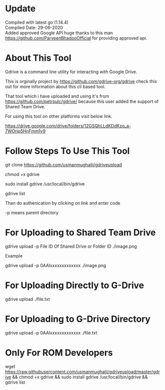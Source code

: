 # Update

Compiled with latest go (1.14.4)<br>Compiled Date: 29-06-2020<br>Added approved Google API huge thanks to this man https://github.com/ParveenBhadooOfficial for providing approved api.


# About This Tool

Gdrive is a command line utility for interacting with Google Drive.

This is orginally project by https://github.com/gdrive-org/gdrive check this out for more information about this cli based tool.

That tool which i have uploaded and using it's from https://github.com/petrpulc/gdrive/ because this user added the support of Shared Team Drive.

For using this tool on other platforms visit below link.

https://drive.google.com/drive/folders/12GSQhLLdKDdKzq_a-7WOrip5HnFmm1v9 


# Follow Steps To Use This Tool


git clone https://github.com/usmanmughalji/gdriveupload

chmod +x gdrive

sudo install gdrive /usr/local/bin/gdrive

gdrive list

Than do authenication by clicking on link and enter code

-p means parent directory

# For Uploading to Shared Team Drive

gdrive upload -p File ID Of Shared Drive or Folder ID ./image.png

Example

gdrive upload -p 0AAlxxxxxxxxxxxxx ./image.png

# For Uploading Directly to G-Drive

gdrive upload ./file.txt

# For Uploading to G-Drive Directory

gdrive upload -p 0AAlxxxxxxxxxxxxx ./file.txt

# Only For ROM Developers

wget https://raw.githubusercontent.com/usmanmughalji/gdriveupload/master/gdrive && chmod +x gdrive && sudo install gdrive /usr/local/bin/gdrive && gdrive list

